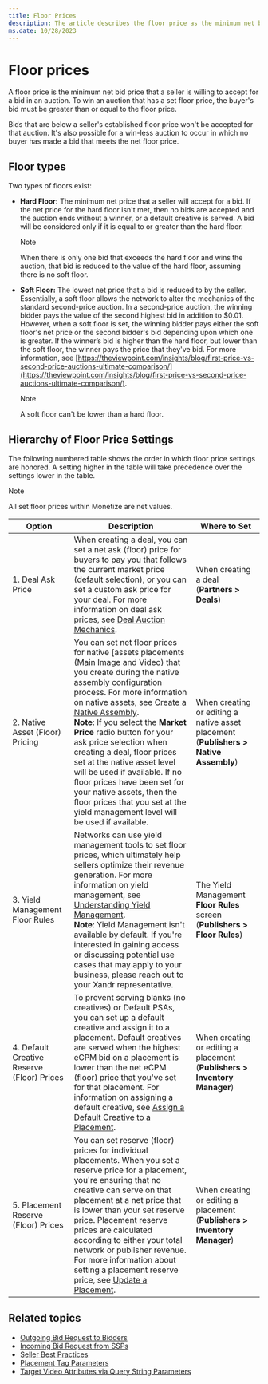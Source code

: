 ```yaml
---
title: Floor Prices
description: The article describes the floor price as the minimum net bid price accepted by a seller in an auction. To win an auction with a specified floor price, the buyer's bid must be equal to or exceed the floor price.
ms.date: 10/28/2023
---
```


# Floor prices

A floor price is the minimum net bid price that a seller is willing to accept for a bid in an auction. To win an auction that has a set floor
price, the buyer's bid must be greater than or equal to the floor price.

Bids that are below a seller's established floor price won't be accepted for that auction. It's also possible for a win-less auction to occur in
which no buyer has made a bid that meets the net floor price.

## Floor types

Two types of floors exist:

- **Hard Floor:** The minimum net price that a seller will accept for a bid. If the net price for the hard floor isn't met, then no bids are accepted and the auction ends without a winner, or a default creative is served. A bid will be considered only if it is equal to or greater than the hard floor.
  
  > [!NOTE]
  > When there is only one bid that exceeds the hard floor and wins the auction, that bid is reduced to the value of the hard floor, assuming there is no soft floor.

- **Soft Floor:** The lowest net price that a bid is reduced to by the seller. Essentially, a soft floor allows the network to alter the mechanics of the standard second-price auction. In a second-price auction, the winning bidder pays the value of the second highest bid in addition to $0.01. However, when a soft floor is set, the winning
  bidder pays either the soft floor's net price or the second bidder's bid depending upon which one is greater. If the winner’s bid is higher
  than the hard floor, but lower than the soft floor, the winner pays the price that they've bid. For more information, see [https://theviewpoint.com/insights/blog/first-price-vs-second-price-auctions-ultimate-comparison/](https://theviewpoint.com/insights/blog/first-price-vs-second-price-auctions-ultimate-comparison/).
  
  > [!NOTE]
  > A soft floor can't be lower than a hard floor.

## Hierarchy of Floor Price Settings

The following numbered table shows the order in which floor price settings are honored. A setting higher in the table will take precedence over the settings lower in the table.

> [!NOTE]
> All set floor prices within Monetize are net values.

| Option | Description | Where to Set |
|--|--|--|
| 1. Deal Ask Price | When creating a deal, you can set a net ask (floor) price for buyers to pay you that follows the current market price (default selection), or you can set a custom ask price for your deal. For more information on deal ask prices, see [Deal Auction Mechanics](deal-auction-mechanics.md). | When creating a deal (**Partners > Deals**) |
| 2. Native Asset (Floor) Pricing | You can set net floor prices for native [assets placements (Main Image and Video) that you create during the native assembly configuration process. For more information on native assets, see [Create a Native Assembly](create-a-native-assembly.md).<br>**Note**: If you select the **Market Price** radio button for your ask price selection when creating a deal, floor prices set at the native asset level will be used if available. If no floor prices have been set for your native assets, then the floor prices that you set at the yield management level will be used if available. | When creating or editing a native asset placement (**Publishers > Native Assembly**) |
| 3. Yield Management Floor Rules | Networks can use yield management tools to set floor prices, which ultimately help sellers optimize their revenue generation. For more information on yield management, see [Understanding Yield Management](understanding-yield-management.md).<br>**Note**: Yield Management isn't available by default. If you're interested in gaining access or discussing potential use cases that may apply to your business, please reach out to your Xandr representative. | The Yield Management **Floor Rules** screen (**Publishers > Floor Rules**) |
| 4. Default Creative Reserve (Floor) Prices | To prevent serving blanks (no creatives) or Default PSAs, you can set up a default creative and assign it to a placement. Default creatives are served when the highest eCPM bid on a placement is lower than the net eCPM (floor) price that you've set for that placement. For information on assigning a default creative, see [Assign a Default Creative to a Placement](assign-a-default-creative-to-a-placement.md). | When creating or editing a placement (**Publishers > Inventory Manager**) |
| 5. Placement Reserve (Floor) Prices | You can set reserve (floor) prices for individual placements. When you set a reserve price for a placement, you're ensuring that no creative can serve on that placement at a net price that is lower than your set reserve price. Placement reserve prices are calculated according to either your total network or publisher revenue. For more information about setting a placement reserve price, see [Update a Placement](update-a-placement.md). | When creating or editing a placement (**Publishers > Inventory Manager**) |

## Related topics

- [Outgoing Bid Request to Bidders](../bidders/outgoing-bid-request-to-bidders.md)
- [Incoming Bid Request from SSPs](../supply-partners/incoming-bid-request-from-ssps.md)
- [Seller Best Practices](../supply-partners/incoming-bid-request-from-ssps.md)
- [Placement Tag Parameters](placement-tag-parameters.md)
- [Target Video Attributes via Query String Parameters](target-video-attributes-via-query-string-parameters.md)
